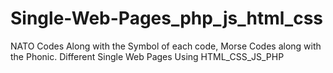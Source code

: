 # Single-Web-Pages_php_js_html_css
NATO Codes Along with the Symbol of each code, Morse Codes along with the Phonic. 
Different Single Web Pages Using HTML_CSS_JS_PHP
